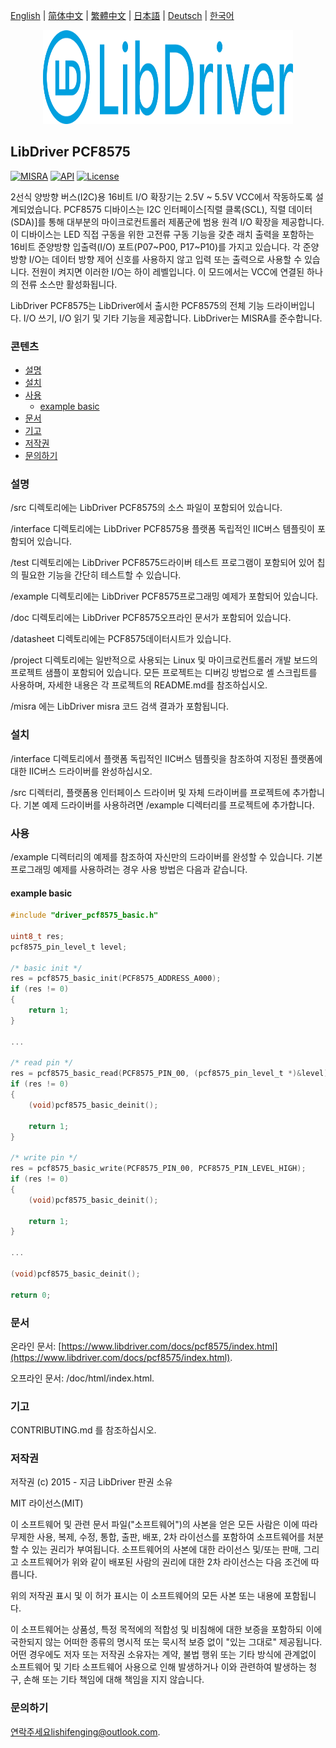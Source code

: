 [English](/README.md) | [ 简体中文](/README_zh-Hans.md) | [繁體中文](/README_zh-Hant.md) | [日本語](/README_ja.md) | [Deutsch](/README_de.md) | [한국어](/README_ko.md)

<div align=center>
<img src="/doc/image/logo.svg" width="400" height="150"/>
</div>

## LibDriver PCF8575

[![MISRA](https://img.shields.io/badge/misra-compliant-brightgreen.svg)](/misra/README.md) [![API](https://img.shields.io/badge/api-reference-blue.svg)](https://www.libdriver.com/docs/pcf8575/index.html) [![License](https://img.shields.io/badge/license-MIT-brightgreen.svg)](/LICENSE)

2선식 양방향 버스(I2C)용 16비트 I/O 확장기는 2.5V ~ 5.5V VCC에서 작동하도록 설계되었습니다. PCF8575 디바이스는 I2C 인터페이스[직렬 클록(SCL), 직렬 데이터(SDA)]를 통해 대부분의 마이크로컨트롤러 제품군에 범용 원격 I/O 확장을 제공합니다. 이 디바이스는 LED 직접 구동을 위한 고전류 구동 기능을 갖춘 래치 출력을 포함하는 16비트 준양방향 입출력(I/O) 포트(P07~P00, P17~P10)를 가지고 있습니다. 각 준양방향 I/O는 데이터 방향 제어 신호를 사용하지 않고 입력 또는 출력으로 사용할 수 있습니다. 전원이 켜지면 이러한 I/O는 하이 레벨입니다. 이 모드에서는 VCC에 연결된 하나의 전류 소스만 활성화됩니다.

LibDriver PCF8575는 LibDriver에서 출시한 PCF8575의 전체 기능 드라이버입니다. I/O 쓰기, I/O 읽기 및 기타 기능을 제공합니다. LibDriver는 MISRA를 준수합니다.

### 콘텐츠

  - [설명](#설명)
  - [설치](#설치)
  - [사용](#사용)
    - [example basic](#example-basic)
  - [문서](#문서)
  - [기고](#기고)
  - [저작권](#저작권)
  - [문의하기](#문의하기)

### 설명

/src 디렉토리에는 LibDriver PCF8575의 소스 파일이 포함되어 있습니다.

/interface 디렉토리에는 LibDriver PCF8575용 플랫폼 독립적인 IIC버스 템플릿이 포함되어 있습니다.

/test 디렉토리에는 LibDriver PCF8575드라이버 테스트 프로그램이 포함되어 있어 칩의 필요한 기능을 간단히 테스트할 수 있습니다.

/example 디렉토리에는 LibDriver PCF8575프로그래밍 예제가 포함되어 있습니다.

/doc 디렉토리에는 LibDriver PCF8575오프라인 문서가 포함되어 있습니다.

/datasheet 디렉토리에는 PCF8575데이터시트가 있습니다.

/project 디렉토리에는 일반적으로 사용되는 Linux 및 마이크로컨트롤러 개발 보드의 프로젝트 샘플이 포함되어 있습니다. 모든 프로젝트는 디버깅 방법으로 셸 스크립트를 사용하며, 자세한 내용은 각 프로젝트의 README.md를 참조하십시오.

/misra 에는 LibDriver misra 코드 검색 결과가 포함됩니다.

### 설치

/interface 디렉토리에서 플랫폼 독립적인 IIC버스 템플릿을 참조하여 지정된 플랫폼에 대한 IIC버스 드라이버를 완성하십시오.

/src 디렉터리, 플랫폼용 인터페이스 드라이버 및 자체 드라이버를 프로젝트에 추가합니다. 기본 예제 드라이버를 사용하려면 /example 디렉터리를 프로젝트에 추가합니다.

### 사용

/example 디렉터리의 예제를 참조하여 자신만의 드라이버를 완성할 수 있습니다. 기본 프로그래밍 예제를 사용하려는 경우 사용 방법은 다음과 같습니다.

#### example basic

```C
#include "driver_pcf8575_basic.h"

uint8_t res;
pcf8575_pin_level_t level;

/* basic init */
res = pcf8575_basic_init(PCF8575_ADDRESS_A000);
if (res != 0)
{
    return 1;
}

...

/* read pin */
res = pcf8575_basic_read(PCF8575_PIN_00, (pcf8575_pin_level_t *)&level);
if (res != 0)
{
    (void)pcf8575_basic_deinit();

    return 1;
}

/* write pin */
res = pcf8575_basic_write(PCF8575_PIN_00, PCF8575_PIN_LEVEL_HIGH);
if (res != 0)
{
    (void)pcf8575_basic_deinit();

    return 1;
}

...

(void)pcf8575_basic_deinit();

return 0;
```

### 문서

온라인 문서: [https://www.libdriver.com/docs/pcf8575/index.html](https://www.libdriver.com/docs/pcf8575/index.html).

오프라인 문서: /doc/html/index.html.

### 기고

CONTRIBUTING.md 를 참조하십시오.

### 저작권

저작권 (c) 2015 - 지금 LibDriver 판권 소유

MIT 라이선스(MIT)

이 소프트웨어 및 관련 문서 파일("소프트웨어")의 사본을 얻은 모든 사람은 이에 따라 무제한 사용, 복제, 수정, 통합, 출판, 배포, 2차 라이선스를 포함하여 소프트웨어를 처분할 수 있는 권리가 부여됩니다. 소프트웨어의 사본에 대한 라이선스 및/또는 판매, 그리고 소프트웨어가 위와 같이 배포된 사람의 권리에 대한 2차 라이선스는 다음 조건에 따릅니다.

위의 저작권 표시 및 이 허가 표시는 이 소프트웨어의 모든 사본 또는 내용에 포함됩니다.

이 소프트웨어는 상품성, 특정 목적에의 적합성 및 비침해에 대한 보증을 포함하되 이에 국한되지 않는 어떠한 종류의 명시적 또는 묵시적 보증 없이 "있는 그대로" 제공됩니다. 어떤 경우에도 저자 또는 저작권 소유자는 계약, 불법 행위 또는 기타 방식에 관계없이 소프트웨어 및 기타 소프트웨어 사용으로 인해 발생하거나 이와 관련하여 발생하는 청구, 손해 또는 기타 책임에 대해 책임을 지지 않습니다.

### 문의하기

연락주세요lishifenging@outlook.com.